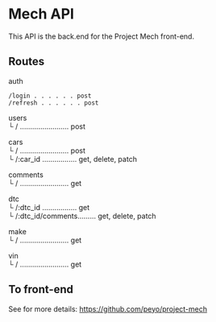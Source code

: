 # Mech API

This API is the back.end for the Project Mech front-end.

## Routes
auth
```
/login . . . . . . post
/refresh . . . . . . post
```

users<br/>
└ / ........................ post

cars<br/>
└ / ........................ post<br/>
└ /:car_id ................. get, delete, patch

comments<br/>
└ / ........................ get

dtc<br/>
└ /:dtc_id ................. get<br/>
└ /:dtc_id/comments......... get, delete, patch

make<br/>
└ / ........................ get

vin<br/>
└ / ........................ get

## To front-end
See for more details: https://github.com/peyo/project-mech
